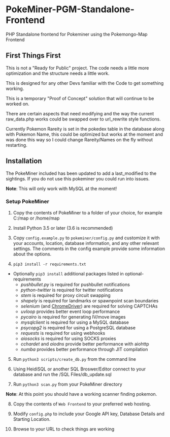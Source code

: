 # PokeMiner-PGM-Standalone-Frontend
PHP Standalone frontend for Pokeminer using the Pokemongo-Map Frontend

## First Things First

This is not a "Ready for Public" project.  The code needs a little more optimization and the structure needs a little work.

This is designed for any other Devs familiar with the Code to get something working.

This is a temporary "Proof of Concept" solution that will continue to be worked on.

There are certain aspects that need modifying and the way the current raw_data.php works could be swapped over to url_rewrite style functions.

Currently Pokemon Rareity is set in the pokedex table in the database along with Pokemon Name, this could be optimized but works at the moment and was done this way so I could change Rareity/Names on the fly without restarting.

## Installation

The PokeMiner included has been updated to add a last_modified to the sightings.  If you do not use this pokeminer you could run into issues.

**Note**: This will only work with MySQL at the moment!

### Setup PokeMiner

1. Copy the contents of PokeMiner to a folder of your choice, for example C:/map or /home/map

2. Install Python 3.5 or later (3.6 is recommended)

3. Copy `config.example.py` to `pokeminer/config.py` and customize it with your accounts, location, database information, and any other relevant settings. The comments in the config example provide some information about the options.

4. `pip3 install -r requirements.txt`
  * Optionally `pip3 install` additional packages listed in optional-requirements
    * *pushbullet.py* is required for pushbullet notifications
    * *python-twitter* is required for twitter notifications
    * *stem* is required for proxy circuit swapping
    * *shapely* is required for landmarks or spawnpoint scan boundaries
    * *selenium* (and [ChromeDriver](https://sites.google.com/a/chromium.org/chromedriver/)) are required for solving CAPTCHAs
    * *uvloop* provides better event loop performance
    * *pycairo* is required for generating IV/move images
    * *mysqlclient* is required for using a MySQL database
    * *psycopg2* is required for using a PostgreSQL database
    * *requests* is required for using webhooks
    * *aiosocks* is required for using SOCKS proxies
    * *cchardet* and *aiodns* provide better performance with aiohttp
    * *numba* provides better performance through JIT compilation
5. Run `python3 scripts/create_db.py` from the command line

6. Using HeidiSQL or another SQL Broswer/Editor connect to your database and run the /SQL Files/db_update.sql

7. Run `python3 scan.py` from your PokeMiner directory

**Note**: At this point you should have a working scanner finding pokemon.

8. Copy the contents of `Web Frontend` to your preferred web hosting.

9. Modify `config.php` to include your Google API key, Database Details and Starting Location.

10. Browse to your URL to check things are working